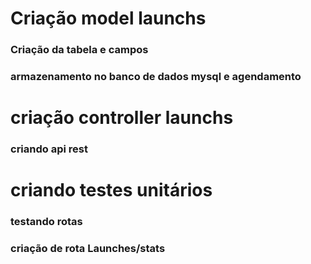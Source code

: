 # Criação model launchs

### Criação da tabela e campos
### armazenamento no banco de dados mysql e agendamento

# criação controller launchs

### criando api rest

# criando testes unitários

### testando rotas

### criação de rota Launches/stats
